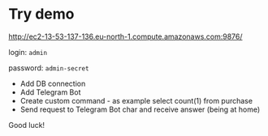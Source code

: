 # Try demo
http://ec2-13-53-137-136.eu-north-1.compute.amazonaws.com:9876/

login: ```admin```

password: ```admin-secret```

* Add DB connection
* Add Telegram Bot
* Create custom command - as example select count(1) from purchase
* Send request to Telegram Bot char and receive answer (being at home)

Good luck!
